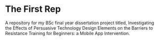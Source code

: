 # The First Rep

A repository for my BSc final year dissertation project titled, Investigating the Effects of Persuasive Technology Design Elements on the Barriers to Resistance Training for Beginners: a Mobile App Intervention.